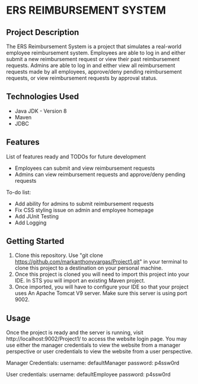 # ERS REIMBURSEMENT SYSTEM

## Project Description

The ERS Reimbursement System is a project that simulates a real-world employee reimbursement system. Employees are able to log in and either submit a new reimbursement request or view their past reimbursement requests. Admins are able to log in and either view all reimbursement requests made by all employees, approve/deny pending reimbursement requests, or view reimbursement requests by approval status.

## Technologies Used

* Java JDK - Version 8
* Maven
* JDBC

## Features

List of features ready and TODOs for future development
* Employees can submit and view reimbursement requests
* Admins can view reimbursement requests and approve/deny pending requests

To-do list:
* Add ability for admins to submit reimbursement requests
* Fix CSS styling issue on admin and employee homepage
* Add JUnit Testing
* Add Logging

## Getting Started
1. Clone this repository. Use "git clone https://github.com/markanthonyvargas/Project1.git" in your terminal to clone this project to a destination on your personal machine.
2. Once this project is cloned you will need to import this project into your IDE. In STS you will import an existing Maven project.
3. Once imported, you will have to configure your IDE so that your project uses An Apache Tomcat V9 server. Make sure this server is using port 9002.

## Usage

Once the project is ready and the server is running, visit http://localhost:9002/Project1/ to access the website login page. You may use either the manager credentials to view the website from a manager perspective or user credentials to view the website from a user perspective.

Manager Credentials:
username: defaultManager
password: p4ssw0rd

User credentials:
username: defaultEmployee
password: p4ssw0rd
